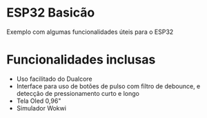 # ESP32 Basicão
Exemplo com algumas funcionalidades úteis para o ESP32

# Funcionalidades inclusas
- Uso facilitado do Dualcore
- Interface para uso de botões de pulso com filtro de debounce, e detecção de pressionamento curto e longo
- Tela Oled 0,96"
- Simulador Wokwi
